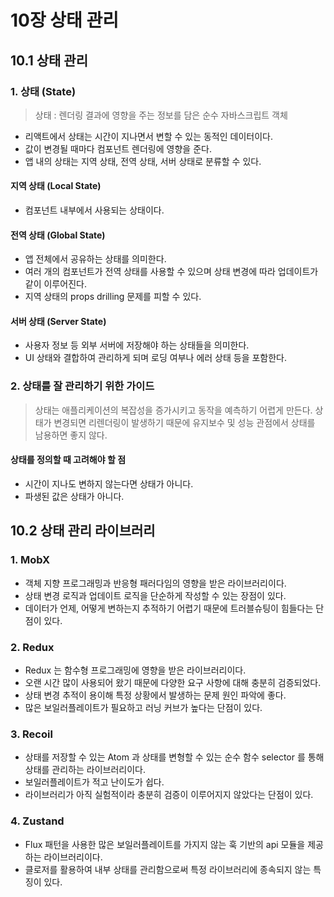 # 10장 상태 관리

## 10.1 상태 관리

### 1. 상태 (State)

> 상태 : 렌더링 결과에 영향을 주는 정보를 담은 순수 자바스크립트 객체

- 리액트에서 상태는 시간이 지나면서 변할 수 있는 동적인 데이터이다.
- 값이 변경될 때마다 컴포넌트 렌더링에 영향을 준다.
- 앱 내의 상태는 지역 상태, 전역 상태, 서버 상태로 분류할 수 있다.

#### 지역 상태 (Local State)

- 컴포넌트 내부에서 사용되는 상태이다.

#### 전역 상태 (Global State)

- 앱 전체에서 공유하는 상태를 의미한다.
- 여러 개의 컴포넌트가 전역 상태를 사용할 수 있으며 상태 변경에 따라 업데이트가 같이 이루어진다.
- 지역 상태의 props drilling 문제를 피할 수 있다.

#### 서버 상태 (Server State)

- 사용자 정보 등 외부 서버에 저장해야 하는 상태들을 의미한다.
- UI 상태와 결합하여 관리하게 되며 로딩 여부나 에러 상태 등을 포함한다.

### 2. 상태를 잘 관리하기 위한 가이드

> 상태는 애플리케이션의 복잡성을 증가시키고 동작을 예측하기 어렵게 만든다.
> 상태가 변경되면 리렌더링이 발생하기 때문에 유지보수 및 성능 관점에서 상태를 남용하면 좋지 않다.

#### 상태를 정의할 때 고려해야 할 점

- 시간이 지나도 변하지 않는다면 상태가 아니다.
- 파생된 값은 상태가 아니다.

## 10.2 상태 관리 라이브러리

### 1. MobX

- 객체 지향 프로그래밍과 반응형 패러다임의 영향을 받은 라이브러리이다.
- 상태 변경 로직과 업데이트 로직을 단순하게 작성할 수 있는 장점이 있다.
- 데이터가 언제, 어떻게 변하는지 추적하기 어렵기 때문에 트러블슈팅이 힘들다는 단점이 있다.

### 2. Redux

- Redux 는 함수형 프로그래밍에 영향을 받은 라이브러리이다.
- 오랜 시간 많이 사용되어 왔기 때문에 다양한 요구 사항에 대해 충분히 검증되었다.
- 상태 변경 추적이 용이해 특정 상황에서 발생하는 문제 원인 파악에 좋다.
- 많은 보일러플레이트가 필요하고 러닝 커브가 높다는 단점이 있다.

### 3. Recoil

- 상태를 저장할 수 있는 Atom 과 상태를 변형할 수 있는 순수 함수 selector 를 통해 상태를 관리하는 라이브러리이다.
- 보일러플레이트가 적고 난이도가 쉽다.
- 라이브러리가 아직 실험적이라 충분히 검증이 이루어지지 않았다는 단점이 있다.

### 4. Zustand

- Flux 패턴을 사용한 많은 보일러플레이트를 가지지 않는 훅 기반의 api 모듈을 제공하는 라이브러리이다.
- 클로저를 활용하여 내부 상태를 관리함으로써 특정 라이브러리에 종속되지 않는 특징이 있다.
